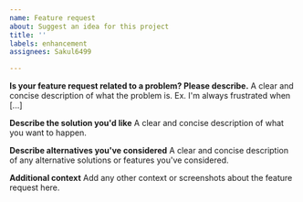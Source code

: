 ```yaml
---
name: Feature request
about: Suggest an idea for this project
title: ''
labels: enhancement
assignees: Sakul6499

---
```


<!--
In case a heading doesn't fit your needs (e.g. Logs) please use 'N/A' as a value.

In case a heading doesn't fit you at all and you find another, alternative, heading more useful/fitting: Please change them! This is just a template.
-->

**Is your feature request related to a problem? Please describe.**
A clear and concise description of what the problem is. Ex. I'm always frustrated when [...]

**Describe the solution you'd like**
A clear and concise description of what you want to happen.

**Describe alternatives you've considered**
A clear and concise description of any alternative solutions or features you've considered.

**Additional context**
Add any other context or screenshots about the feature request here.
